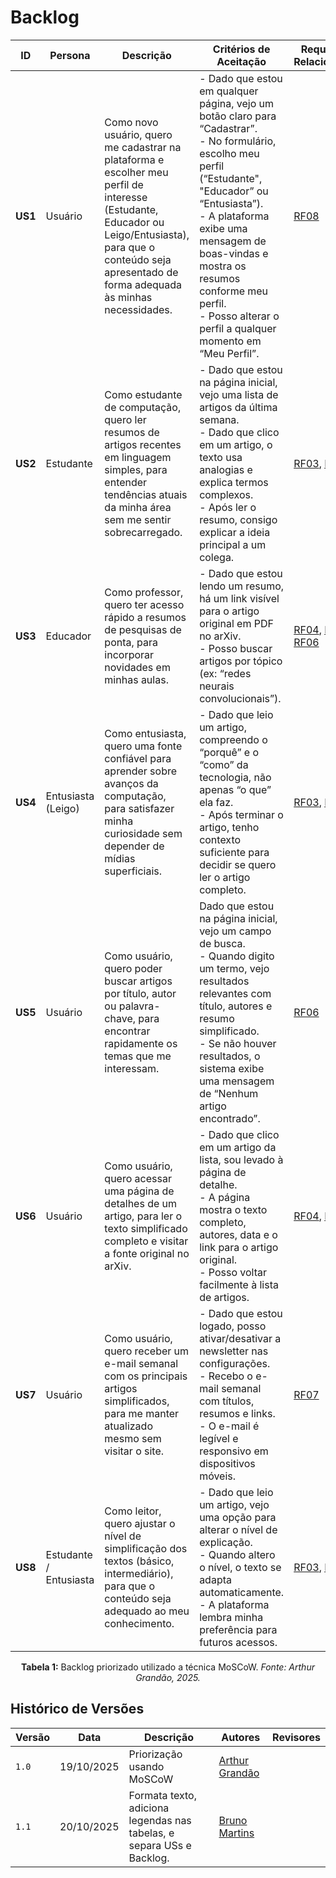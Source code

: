 # Backlog

| ID | Persona | Descrição | Critérios de Aceitação | Requisitos Relacionados | Priorização (MoSCoW) |
| --- | --- | --- | --- | --- | --- |
| **US1** | Usuário | Como novo usuário, quero me cadastrar na plataforma e escolher meu perfil de interesse (Estudante, Educador ou Leigo/Entusiasta), para que o conteúdo seja apresentado de forma adequada às minhas necessidades. | - Dado que estou em qualquer página, vejo um botão claro para “Cadastrar”.<br>- No formulário, escolho meu perfil (“Estudante", "Educador” ou “Entusiasta”).<br>- A plataforma exibe uma mensagem de boas-vindas e mostra os resumos conforme meu perfil.<br>- Posso alterar o perfil a qualquer momento em “Meu Perfil”. | [RF08](product_requirements.md#RF08) | Must-have |
| **US2** | Estudante | Como estudante de computação, quero ler resumos de artigos recentes em linguagem simples, para entender tendências atuais da minha área sem me sentir sobrecarregado. | - Dado que estou na página inicial, vejo uma lista de artigos da última semana.<br>- Dado que clico em um artigo, o texto usa analogias e explica termos complexos.<br>- Após ler o resumo, consigo explicar a ideia principal a um colega. | [RF03](product_requirements.md#RF03), [RF04](product_requirements.md#RF04) | Must-have |
| **US3** | Educador | Como professor, quero ter acesso rápido a resumos de pesquisas de ponta, para incorporar novidades em minhas aulas. | - Dado que estou lendo um resumo, há um link visível para o artigo original em PDF no arXiv.<br>- Posso buscar artigos por tópico (ex: “redes neurais convolucionais”). | [RF04](product_requirements.md#RF04), [RF05](product_requirements.md#RF05), [RF06](product_requirements.md#RF06) | Must-have            |
| **US4** | Entusiasta (Leigo) | Como entusiasta, quero uma fonte confiável para aprender sobre avanços da computação, para satisfazer minha curiosidade sem depender de mídias superficiais.                                                     | - Dado que leio um artigo, compreendo o “porquê” e o “como” da tecnologia, não apenas “o que” ela faz.<br>- Após terminar o artigo, tenho contexto suficiente para decidir se quero ler o artigo completo. | [RF03](product_requirements.md#RF03), [RF04](product_requirements.md#RF04) | Must-have |
| **US5** | Usuário | Como usuário, quero poder buscar artigos por título, autor ou palavra-chave, para encontrar rapidamente os temas que me interessam. | Dado que estou na página inicial, vejo um campo de busca.<br>- Quando digito um termo, vejo resultados relevantes com título, autores e resumo simplificado.<br>- Se não houver resultados, o sistema exibe uma mensagem de “Nenhum artigo encontrado”. | [RF06](product_requirements.md#RF06) | Should-have |
| **US6** | Usuário | Como usuário, quero acessar uma página de detalhes de um artigo, para ler o texto simplificado completo e visitar a fonte original no arXiv. | - Dado que clico em um artigo da lista, sou levado à página de detalhe.<br>- A página mostra o texto completo, autores, data e o link para o artigo original.<br>- Posso voltar facilmente à lista de artigos. | [RF04](product_requirements.md#RF04), [RF05](product_requirements.md#RF05) | Must-have |
| **US7** | Usuário | Como usuário, quero receber um e-mail semanal com os principais artigos simplificados, para me manter atualizado mesmo sem visitar o site. | - Dado que estou logado, posso ativar/desativar a newsletter nas configurações.<br>- Recebo o e-mail semanal com títulos, resumos e links.<br>- O e-mail é legível e responsivo em dispositivos móveis. | [RF07](product_requirements.md#RF07) | Must-have |
| **US8** | Estudante / Entusiasta | Como leitor, quero ajustar o nível de simplificação dos textos (básico, intermediário), para que o conteúdo seja adequado ao meu conhecimento. | - Dado que leio um artigo, vejo uma opção para alterar o nível de explicação.<br>- Quando altero o nível, o texto se adapta automaticamente.<br>- A plataforma lembra minha preferência para futuros acessos. | [RF03](product_requirements.md#RF03), [RF04](product_requirements.md#RF04) | Must-have |

<div align="center">
  <p><strong>Tabela 1:</strong> Backlog priorizado utilizado a técnica MoSCoW. <em>Fonte: Arthur Grandão, 2025.</em></p>
</div>

## Histórico de Versões

| Versão | Data | Descrição | Autores | Revisores |
| --- | --- | --- | --- | --- |
| `1.0`  | 19/10/2025 | Priorização usando MoSCoW | [Arthur Grandão](https://github.com/arthurgrandao) |  |
| `1.1` | 20/10/2025 | Formata texto, adiciona legendas nas tabelas, e separa USs e Backlog. | [Bruno Martins](https://github.com/brunomartins03) |  
